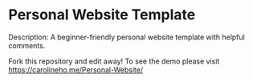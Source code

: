 # Personal Website Template

Description: A beginner-friendly personal website template with helpful comments.

Fork this repository and edit away!
To see the demo please visit https://carolineho.me/Personal-Website/
